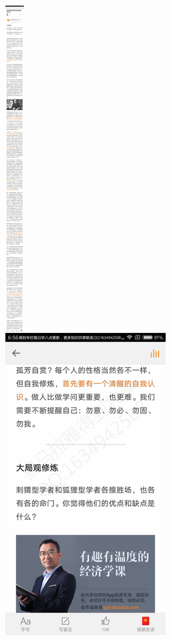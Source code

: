 ![](../../images/2017年05月/HF0530凯恩斯和哈耶克到底在争什么.jpg)
![](../../images/2017年05月/HF0530凯恩斯和哈耶克到底在争什么2.jpg)
